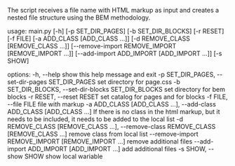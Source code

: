 The script receives a file name with HTML markup as input and creates a nested file structure using the BEM methodology.

usage: main.py [-h] [-p SET_DIR_PAGES] [-b SET_DIR_BLOCKS] [-r RESET] [-f FILE] [-a ADD_CLASS [ADD_CLASS ...]] [-d REMOVE_CLASS [REMOVE_CLASS ...]]
               [--remove-import REMOVE_IMPORT [REMOVE_IMPORT ...]] [--add-import ADD_IMPORT [ADD_IMPORT ...]] [-s SHOW]

options:
  -h, --help            show this help message and exit
  -p SET_DIR_PAGES, --set-dir-pages SET_DIR_PAGES
  set directory for page.css
  -b SET_DIR_BLOCKS, --set-dir-blocks SET_DIR_BLOCKS
                        set directory for bem blocks
  -r RESET, --reset RESET
                        set catalog for pages <pages> and for blocks <blocks>
  -f FILE, --file FILE  file with markup
  -a ADD_CLASS [ADD_CLASS ...], --add-class ADD_CLASS [ADD_CLASS ...]
                        If there is no class in the html markup, but it needs to be included, it needs to be added to the local list
  -d REMOVE_CLASS [REMOVE_CLASS ...], --remove-class REMOVE_CLASS [REMOVE_CLASS ...]
                        remove class from local list
  --remove-import REMOVE_IMPORT [REMOVE_IMPORT ...]
                        remove additional files
  --add-import ADD_IMPORT [ADD_IMPORT ...]
                        add additional files
  -s SHOW, --show SHOW  show local wariable
